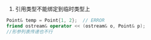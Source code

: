 1. 引用类型不能绑定到临时类型上

```C++
Point& temp = Point{1, 2};  // ERROR
friend ostream& operator << (ostream& o, Point& p);
//形参列表传递也不行
```


